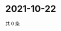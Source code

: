 # 2021-10-22

共 0 条

<!-- BEGIN WEIBO -->
<!-- 最后更新时间 Fri Oct 22 2021 18:12:19 GMT+0800 (China Standard Time) -->

<!-- END WEIBO -->
